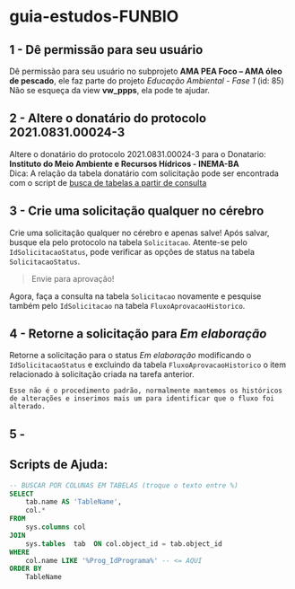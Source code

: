 # guia-estudos-FUNBIO

## 1 - Dê permissão para seu usuário 
Dê permissão para seu usuário  no subprojeto **AMA PEA Foco – AMA óleo de pescado**, ele faz parte do projeto *Educação Ambiental - Fase 1* (id: 85)  
Não se esqueça da view **vw_ppps**, ela pode te ajudar.

## 2 - Altere o donatário do protocolo **2021.0831.00024-3**
Altere o donatário do protocolo 2021.0831.00024-3 para o Donatario: **Instituto do Meio Ambiente e Recursos Hídricos - INEMA-BA**  
Dica: A relação da tabela donatário com solicitação pode ser encontrada com o script de [busca de tabelas a partir de consulta](#scripts-de-ajuda)

## 3 - Crie uma solicitação qualquer no cérebro
Crie uma solicitação qualquer no cérebro e apenas salve! Após salvar, busque ela pelo protocolo na tabela `Solicitacao`. Atente-se pelo `IdSolicitacaoStatus`, pode verificar as opções de status na tabela `SolicitacaoStatus`.   
            
>Envie para aprovação!

Agora, faça a consulta na tabela `Solicitacao` novamente e pesquise também pelo `IdSolicitacao` na tabela `FluxoAprovacaoHistorico`.

## 4 - Retorne a solicitação para *Em elaboração*
Retorne a solicitação para o status *Em elaboração* modificando o `IdSolicitacaoStatus` e excluindo da tabela `FluxoAprovacaoHistorico` o item relacionado à solicitação criada na tarefa anterior.  

    Esse não é o procedimento padrão, normalmente mantemos os históricos de alterações e inserimos mais um para identificar que o fluxo foi alterado.

## 5 -

## Scripts de Ajuda:
```sql
-- BUSCAR POR COLUNAS EM TABELAS (troque o texto entre %)
SELECT
    tab.name AS 'TableName',
    col.*
FROM
    sys.columns col
JOIN
    sys.tables  tab  ON col.object_id = tab.object_id
WHERE
    col.name LIKE '%Prog_IdPrograma%' -- <= AQUI
ORDER BY
    TableName
```